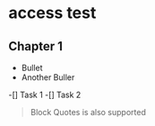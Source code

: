 # access test

## Chapter 1

* Bullet
* Another Buller

-[] Task 1
-[] Task 2

> Block Quotes is also supported
